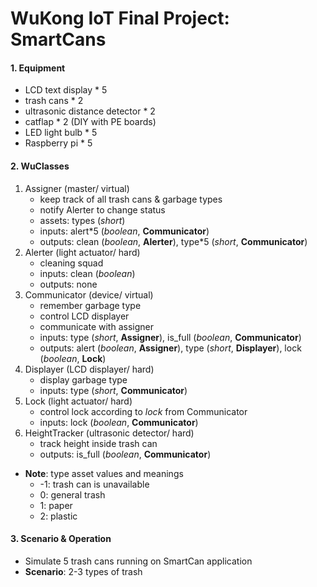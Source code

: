 # WuKong IoT Final Project: SmartCans

#### 1. Equipment
* LCD text display * 5
* trash cans * 2
* ultrasonic distance detector * 2
* catflap * 2 (DIY with PE boards)
* LED light bulb * 5
* Raspberry pi * 5

#### 2. WuClasses
1. Assigner (master/ virtual)
    * keep track of all trash cans & garbage types
    * notify Alerter to change status
    * assets: types (*short*)
    * inputs: alert*5 (*boolean*, **Communicator**)
    * outputs: clean (*boolean*, **Alerter**), type*5 (*short*, **Communicator**)
2. Alerter (light actuator/ hard)
    * cleaning squad
    * inputs: clean (*boolean*)
    * outputs: none
3. Communicator (device/ virtual)
    * remember garbage type
    * control LCD displayer
    * communicate with assigner
    * inputs:  type (*short*, **Assigner**), is_full (*boolean*, **Communicator**) 
    * outputs: alert (*boolean*, **Assigner**), type (*short*, **Displayer**), lock (*boolean*, **Lock**)
4. Displayer (LCD displayer/ hard)
    * display garbage type
    * inputs: type (*short*, **Communicator**)
5. Lock (light actuator/ hard)
    * control lock according to *lock* from Communicator
    * inputs: lock (*boolean*, **Communicator**)
5. HeightTracker (ultrasonic detector/ hard)
    * track height inside trash can
    * outputs: is_full (*boolean*, **Communicator**)

* **Note**: type asset values and meanings
    * -1: trash can is unavailable
    * 0: general trash
    * 1: paper
    * 2: plastic

#### 3. Scenario & Operation
* Simulate 5 trash cans running on SmartCan application
* **Scenario**: 2-3 types of trash